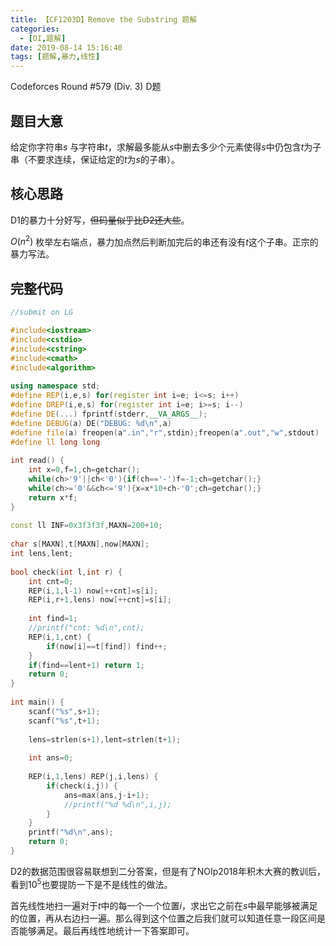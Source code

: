 ```yaml
---
title: 【CF1203D】Remove the Substring 题解
categories:
  - [OI,题解]
date: 2019-08-14 15:16:40
tags: [题解,暴力,线性]
---
```


Codeforces Round #579 (Div. 3)  D题

<!--more-->

## 题目大意

给定你字符串$s$ 与字符串$t$，求解最多能从$s$中删去多少个元素使得$s$中仍包含$t$为子串（不要求连续，保证给定的$t$为$s$的子串）。

## 核心思路

D1的暴力十分好写，~~但码量似乎比D2还大些~~。

$O(n^2)$ 枚举左右端点，暴力加点然后判断加完后的串还有没有$t$这个子串。正宗的暴力写法。

## 完整代码

```cpp
//submit on LG

#include<iostream>
#include<cstdio>
#include<cstring>
#include<cmath>
#include<algorithm>
 
using namespace std;
#define REP(i,e,s) for(register int i=e; i<=s; i++)
#define DREP(i,e,s) for(register int i=e; i>=s; i--)
#define DE(...) fprintf(stderr,__VA_ARGS__);
#define DEBUG(a) DE("DEBUG: %d\n",a)
#define file(a) freopen(a".in","r",stdin);freopen(a".out","w",stdout)
#define ll long long
 
int read() {
	int x=0,f=1,ch=getchar();
	while(ch>'9'||ch<'0'){if(ch=='-')f=-1;ch=getchar();}
	while(ch>='0'&&ch<='9'){x=x*10+ch-'0';ch=getchar();}
	return x*f;
}
 
const ll INF=0x3f3f3f,MAXN=200+10;
 
char s[MAXN],t[MAXN],now[MAXN];
int lens,lent;
 
bool check(int l,int r) {
    int cnt=0;
    REP(i,1,l-1) now[++cnt]=s[i];
    REP(i,r+1,lens) now[++cnt]=s[i];
    
    int find=1;
    //printf("cnt: %d\n",cnt);
    REP(i,1,cnt) {
        if(now[i]==t[find]) find++;
    }
    if(find==lent+1) return 1;
    return 0;
}
 
int main() {
    scanf("%s",s+1);
    scanf("%s",t+1);
    
    lens=strlen(s+1),lent=strlen(t+1);
 
    int ans=0;
 
    REP(i,1,lens) REP(j,i,lens) {
        if(check(i,j)) {
            ans=max(ans,j-i+1);
            //printf("%d %d\n",i,j);
        }
    }   
    printf("%d\n",ans);
	return 0;
}
```

D2的数据范围很容易联想到二分答案，但是有了NOIp2018年积木大赛的教训后，看到$10^5$也要提防一下是不是线性的做法。

首先线性地扫一遍对于$t$中的每一个一个位置$i$，求出它之前在$s$中最早能够被满足的位置，再从右边扫一遍。那么得到这个位置之后我们就可以知道任意一段区间是否能够满足。最后再线性地统计一下答案即可。
